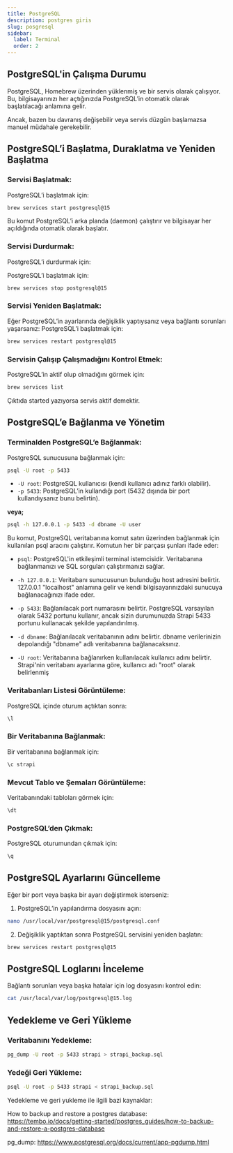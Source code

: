 ```yaml
---
title: PostgreSQL
description: postgres giris
slug: posgresql
sidebar:
  label: Terminal
  order: 2
---
```


## PostgreSQL'in Çalışma Durumu

PostgreSQL, Homebrew üzerinden yüklenmiş ve bir servis olarak çalışıyor. Bu, bilgisayarınızı her açtığınızda PostgreSQL’in otomatik olarak başlatılacağı anlamına gelir.

Ancak, bazen bu davranış değişebilir veya servis düzgün başlamazsa manuel müdahale gerekebilir.

## PostgreSQL’i Başlatma, Duraklatma ve Yeniden Başlatma

### Servisi Başlatmak:

PostgreSQL’i başlatmak için:
```bash
brew services start postgresql@15
```
Bu komut PostgreSQL’i arka planda (daemon) çalıştırır ve bilgisayar her açıldığında otomatik olarak başlatır.

### Servisi Durdurmak:

PostgreSQL’i durdurmak için:

PostgreSQL’i başlatmak için:
```bash
brew services stop postgresql@15
```

### Servisi Yeniden Başlatmak:
Eğer PostgreSQL’in ayarlarında değişiklik yaptıysanız veya bağlantı sorunları yaşarsanız:
PostgreSQL’i başlatmak için:
```bash
brew services restart postgresql@15
```

### Servisin Çalışıp Çalışmadığını Kontrol Etmek:

PostgreSQL’in aktif olup olmadığını görmek için:
```bash
brew services list
```
Çıktıda started yazıyorsa servis aktif demektir.

## PostgreSQL’e Bağlanma ve Yönetim

### Terminalden PostgreSQL’e Bağlanmak:
PostgreSQL sunucusuna bağlanmak için:

```bash
psql -U root -p 5433
```

- `-U root`: PostgreSQL kullanıcısı (kendi kullanıcı adınız farklı olabilir).
- `-p 5433`: PostgreSQL’in kullandığı port (5432 dışında bir port kullandıysanız bunu belirtin).

**veya;**

```bash
psql -h 127.0.0.1 -p 5433 -d dbname -U user
```

Bu komut, PostgreSQL veritabanına komut satırı üzerinden bağlanmak için kullanılan psql aracını çalıştırır.  Komutun her bir parçası şunları ifade eder:

- `psql`: PostgreSQL'in etkileşimli terminal istemcisidir. Veritabanına bağlanmanızı ve SQL sorguları çalıştırmanızı sağlar.

- `-h 127.0.0.1`: Veritabanı sunucusunun bulunduğu host adresini belirtir. 127.0.0.1 "localhost" anlamına gelir ve kendi bilgisayarınızdaki sunucuya bağlanacağınızı ifade eder.

- `-p 5433`: Bağlanılacak port numarasını belirtir. PostgreSQL varsayılan olarak 5432 portunu kullanır, ancak sizin durumunuzda Strapi 5433 portunu kullanacak şekilde yapılandırılmış.

- `-d dbname`: Bağlanılacak veritabanının adını belirtir. dbname verilerinizin depolandığı "dbname" adlı veritabanına bağlanacaksınız.

- `-U root`: Veritabanına bağlanırken kullanılacak kullanıcı adını belirtir. Strapi'nin veritabanı ayarlarına göre, kullanıcı adı "root" olarak belirlenmiş


### Veritabanları Listesi Görüntüleme:
PostgreSQL içinde oturum açtıktan sonra:

```sql
\l
```

### Bir Veritabanına Bağlanmak:
Bir veritabanına bağlanmak için:

```sql
\c strapi
```

### Mevcut Tablo ve Şemaları Görüntüleme:
Veritabanındaki tabloları görmek için:

```sql
\dt
```

### PostgreSQL’den Çıkmak:
PostgreSQL oturumundan çıkmak için:

```sql
\q
```

## PostgreSQL Ayarlarını Güncelleme
Eğer bir port veya başka bir ayarı değiştirmek isterseniz:

1. PostgreSQL’in yapılandırma dosyasını açın:

```bash
nano /usr/local/var/postgresql@15/postgresql.conf
```

2. Değişiklik yaptıktan sonra PostgreSQL servisini yeniden başlatın:
```bash
brew services restart postgresql@15
```

## PostgreSQL Loglarını İnceleme

Bağlantı sorunları veya başka hatalar için log dosyasını kontrol edin:

```bash
cat /usr/local/var/log/postgresql@15.log
```

## Yedekleme ve Geri Yükleme

### Veritabanını Yedekleme:
```bash
pg_dump -U root -p 5433 strapi > strapi_backup.sql
```

### Yedeği Geri Yükleme:

```bash
psql -U root -p 5433 strapi < strapi_backup.sql
```

Yedekleme ve geri yukleme ile ilgili bazi kaynaklar:

How to backup and restore a postgres database:
https://tembo.io/docs/getting-started/postgres_guides/how-to-backup-and-restore-a-postgres-database

pg_dump:
https://www.postgresql.org/docs/current/app-pgdump.html


